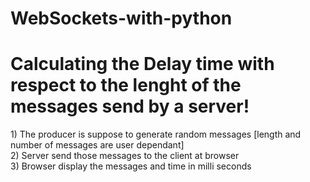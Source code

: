 # WebSockets-with-python
<h1>Calculating the Delay time with respect to the lenght of the messages send by a server!</h1>
1) The producer is suppose to generate random messages [length and number of messages are user dependant]<br>
2) Server send those messages to the client at browser<br>
3) Browser display the messages and time in milli seconds<br>
